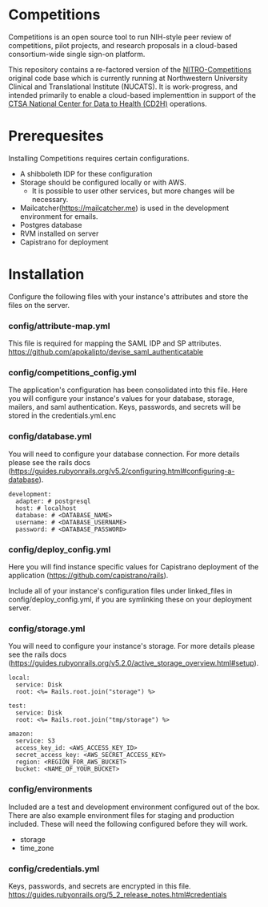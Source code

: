 # Competitions

Competitions is an open source tool to run NIH-style peer review of competitions, pilot projects, and research proposals in a cloud-based consortium-wide single sign-on platform.

This repository contains a re-factored version of the [NITRO-Competitions](https://github.com/NUBIC/nitro-competitions) original code base which is currently running at Northwestern University Clinical and Translational Institute (NUCATS). It is work-progress, and intended primarily to enable a cloud-based implementtion in support of the [CTSA National Center for Data to Health (CD2H)](https://ctsa.ncats.nih.gov/cd2h/) operations.

# Prerequesites

Installing Competitions requires certain configurations.
  * A shibboleth IDP for these configuration
  * Storage should be configured locally or with AWS.
    - It is possible to user other services, but more changes will be necessary.
  * Mailcatcher(https://mailcatcher.me) is used in the development environment for emails.
  * Postgres database
  * RVM installed on server
  * Capistrano for deployment

# Installation

Configure the following files with your instance's attributes and store the files on the server.

### config/attribute-map.yml

This file is required for mapping the SAML IDP and SP attributes.
https://github.com/apokalipto/devise_saml_authenticatable

### config/competitions_config.yml

The application's configuration has been consolidated into this file. Here you will configure your instance's values for your database, storage, mailers, and saml authentication. Keys, passwords, and secrets will be stored in the credentials.yml.enc

### config/database.yml
You will need to configure your database connection. For more details please see the rails docs (https://guides.rubyonrails.org/v5.2/configuring.html#configuring-a-database).
```
development:
  adapter: # postgresql
  host: # localhost
  database: # <DATABASE_NAME>
  username: # <DATABASE_USERNAME>
  password: # <DATABASE_PASSWORD>
```

### config/deploy_config.yml

Here you will find instance specific values for Capistrano deployment of the application (https://github.com/capistrano/rails).

Include all of your instance's configuration files under linked_files in config/deploy_config.yml, if you are symlinking these on your deployment server.

### config/storage.yml
You will need to configure your instance's storage. For more details please see the rails docs (https://guides.rubyonrails.org/v5.2.0/active_storage_overview.html#setup).
```
local:
  service: Disk
  root: <%= Rails.root.join("storage") %>

test:
  service: Disk
  root: <%= Rails.root.join("tmp/storage") %>

amazon:
  service: S3
  access_key_id: <AWS_ACCESS_KEY_ID>
  secret_access_key: <AWS_SECRET_ACCESS_KEY>
  region: <REGION_FOR_AWS_BUCKET>
  bucket: <NAME_OF_YOUR_BUCKET>
```

### config/environments

Included are a test and development environment configured out of the box. There are also example environment files for staging and production included. These will need the following configured before they will work.
  * storage
  * time_zone

### config/credentials.yml

Keys, passwords, and secrets are encrypted in this file.
https://guides.rubyonrails.org/5_2_release_notes.html#credentials